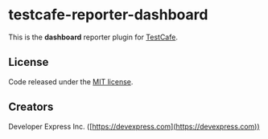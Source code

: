 # testcafe-reporter-dashboard
This is the **dashboard** reporter plugin for [TestCafe](http://devexpress.github.io/testcafe).

## License

Code released under the [MIT license](LICENSE).

## Creators

Developer Express Inc. ([https://devexpress.com](https://devexpress.com))
